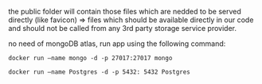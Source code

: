 the public folder will contain those files which are nedded to be served directly (like favicon) => files which should be available directly in our code and should not be called from any 3rd party storage service provider.

no need of mongoDB atlas, run app using the following command:

`docker run —name mongo -d -p 27017:27017 mongo`

`docker run —name Postgres -d -p 5432: 5432 Postgres`
